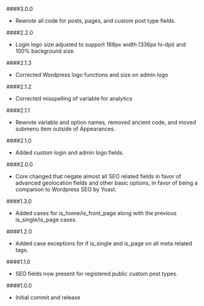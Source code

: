 ####3.0.0
- Rewrote all code for posts, pages, and custom post type fields.

####2.2.0
- Login logo size adjusted to support 168px width (336px hi-dpi) and 100% background size.

####2.1.3
- Corrected Wordpress logo functions and size on admin logo

####2.1.2
- Corrected misspelling of variable for analytics

####2.1.1
- Rewrote variable and option names, removed ancient code, and moved submenu item outside of Appearances.

####2.1.0
- Added custom login and admin logo fields.

####2.0.0
- Core changed that negate almost all SEO related fields in favor of advanced geolocation fields and other basic options, in favor of being a companion to Wordpress SEO by Yoast.

####1.3.0
- Added cases for is_home/is_front_page along with the previous is_single/is_page cases.

####1.2.0
- Added case exceptions for if is_single and is_page on all meta related tags.

####1.1.0
- SEO fields now present for registered public custom post types.

####1.0.0
- Initial commit and release
